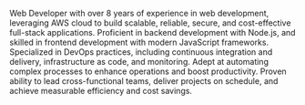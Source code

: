 Web Developer with over 8 years of experience in web development, leveraging AWS cloud to build scalable,
reliable, secure, and cost-effective full-stack applications. Proficient in backend development with Node.js, and
skilled in frontend development with modern JavaScript frameworks. Specialized in DevOps practices, including
continuous integration and delivery, infrastructure as code, and monitoring. Adept at automating complex
processes to enhance operations and boost productivity. Proven ability to lead cross-functional teams, deliver
projects on schedule, and achieve measurable efficiency and cost savings.
